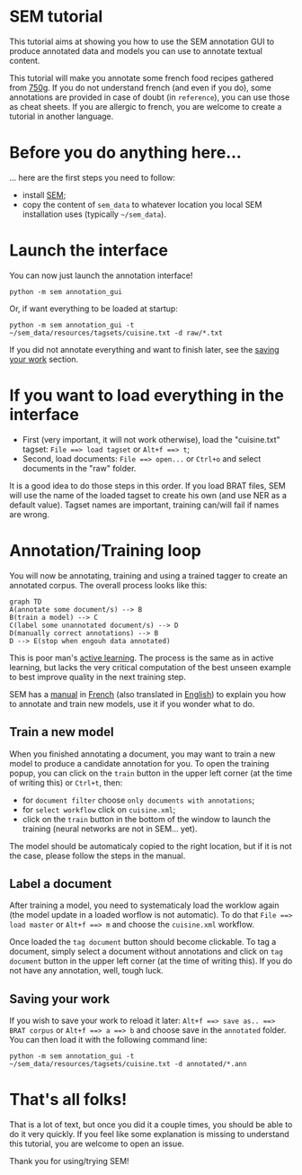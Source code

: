
# SEM tutorial

This tutorial aims at showing you how to use the SEM annotation GUI to produce annotated data and models you can use to annotate textual content.

This tutorial will make you annotate some french food recipes gathered from [750g](https://www.750g.com/). If you do not understand french (and even if you do), some annotations are provided in case of doubt (in `reference`), you can use those as cheat sheets. If you are allergic to french, you are welcome to create a tutorial in another language.

# Before you do anything here...

... here are the first steps you need to follow:

- install [SEM](https://github.com/YoannDupont/SEM);
- copy the content of `sem_data` to whatever location you local SEM installation uses (typically `~/sem_data`).

# Launch the interface

You can now just launch the annotation interface!

`python -m sem annotation_gui`

Or, if want everything to be loaded at startup:

`python -m sem annotation_gui -t ~/sem_data/resources/tagsets/cuisine.txt -d raw/*.txt`

If you did not annotate everything and want to finish later, see the [saving your work](#saving-your-work) section.

# If you want to load everything in the interface

- First (very important, it will not work otherwise), load the "cuisine.txt" tagset: `File ==> load tagset` or `Alt+f ==> t`;
- Second, load documents: `File ==> open...` or `Ctrl+o` and select documents in the "raw" folder.

It is a good idea to do those steps in this order. If you load BRAT files, SEM will use the name of the loaded tagset to create his own (and use NER as a default value). Tagset names are important, training can/will fail if names are wrong.

# Annotation/Training loop

You will now be annotating, training and using a trained tagger to create an annotated corpus. The overall process looks like this:

```mermaid
graph TD
A(annotate some document/s) --> B
B(train a model) --> C
C(label some unannotated document/s) --> D
D(manually correct annotations) --> B
D --> E(stop when engouh data annotated)
```

This is poor man's [active learning](https://en.wikipedia.org/wiki/Active_learning_(machine_learning)). The process is the same as in active learning, but lacks the very critical computation of the best unseen example to best improve quality in the next training step.

SEM has a [manual](https://github.com/YoannDupont/SEM/tree/master/manual) in [French](https://github.com/YoannDupont/SEM/blob/master/manual/manual-fr.pdf) (also translated in [English](https://github.com/YoannDupont/SEM/blob/master/manual/manual-en.pdf)) to explain you how to annotate and train new models, use it if you wonder what to do.

## Train a new model

When you finished annotating a document, you may want to train a new model to produce a candidate annotation for you. To open the training popup, you can click on the `train` button in the upper left corner (at the time of writing this) or `Ctrl+t`, then:

- for `document filter` choose `only documents with annotations`;
- for `select workflow` click on `cuisine.xml`;
- click on the `train` button in the bottom of the window to launch the training (neural networks are not in SEM... yet).

The model should be automaticaly copied to the right location, but if it is not the case, please follow the steps in the manual.

## Label a document

After training a model, you need to systematicaly load the worklow again (the model update in a loaded worflow is not automatic). To do that `File ==> load master` or `Alt+f ==> m` and choose the `cuisine.xml` workflow.

Once loaded the `tag document` button should become clickable. To tag a document, simply select a document without annotations and click on `tag document` button in the upper left corner (at the time of writing this). If you do not have any annotation, well, tough luck.

## Saving your work

If you wish to save your work to reload it later: `Alt+f ==> save as.. ==> BRAT corpus` or `Alt+f ==> a ==> b` and choose save in the `annotated` folder. You can then load it with the following command line:

`python -m sem annotation_gui -t ~/sem_data/resources/tagsets/cuisine.txt -d annotated/*.ann`

# That's all folks!

That is a lot of text, but once you did it a couple times, you should be able to do it very quickly. If you feel like some explanation is missing to understand this tutorial, you are welcome to open an issue.

Thank you for using/trying SEM!
